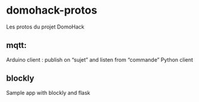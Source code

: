 # domohack-protos
Les protos du projet DomoHack

mqtt:
----
Arduino client : publish on “sujet” and listen from “commande”
    Python client

blockly
-------

Sample app with blockly and flask
